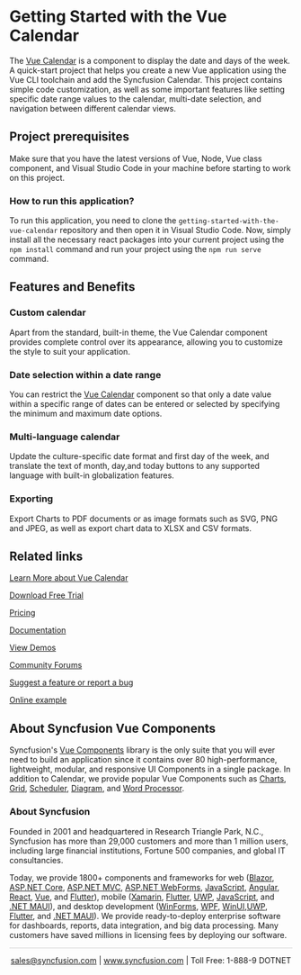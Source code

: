 # Getting Started with the Vue Calendar

The [Vue Calendar](https://www.syncfusion.com/vue-components/vue-calendar?utm_source=github&utm_medium=listing&utm_campaign=vue-calendar-github-samples) is a component to display the date and days of the week. A quick-start project that helps you create a new Vue application using the Vue CLI toolchain and add the Syncfusion Calendar. This project contains simple code customization, as well as some important features like setting specific date range values to the calendar, multi-date selection, and navigation between different calendar views.

## Project prerequisites

Make sure that you have the latest versions of Vue, Node, Vue class component, and Visual Studio Code in your machine before starting to work on this project.

### How to run this application?

To run this application, you need to clone the `getting-started-with-the-vue-calendar` repository and then open it in Visual Studio Code. Now, simply install all the necessary react packages into your current project using the `npm install` command and run your project using the `npm run serve` command.

## Features and Benefits

### Custom calendar

Apart from the standard, built-in theme, the Vue Calendar component provides complete control over its appearance, allowing you to customize the style to suit your application.


### Date selection within a date range

You can restrict the [Vue Calendar](https://www.syncfusion.com/vue-components/vue-calendar?utm_source=github&utm_medium=listing&utm_campaign=vue-calendar-github-samples) component so that only a date value within a specific range of dates can be entered or selected by specifying the minimum and maximum date options.


### Multi-language calendar

Update the culture-specific date format and first day of the week, and translate the text of month, day,and today buttons to any supported language with built-in globalization features.

### Exporting
Export Charts to PDF documents or as image formats such as SVG, PNG and JPEG, as well as export chart data to XLSX and CSV formats.

## Related links
[Learn More about Vue Calendar](https://www.syncfusion.com/vue-components/vue-calendar?utm_source=github&utm_medium=listing&utm_campaign=vue-calendar-github-samples)

[Download Free Trial](https://www.syncfusion.com/downloads/vue?utm_source=github&utm_medium=listing&utm_campaign=vue-calendar-github-samples)

[Pricing](https://www.syncfusion.com/sales/teamlicense?utm_source=github&utm_medium=listing&utm_campaign=vue-calendar-github-samples)

[Documentation](https://ej2.syncfusion.com/vue/documentation/calendar/getting-started?utm_source=github&utm_medium=listing&utm_campaign=vue-calendar-github-samples)

[View Demos](https://github.com/SyncfusionExamples/getting-started-with-the-vue-calendar?utm_source=github&utm_medium=listing&utm_campaign=vue-calendar-github-samples)

[Community Forums](https://www.syncfusion.com/forums/vue-components?utm_source=github&utm_medium=listing&utm_campaign=vue-calendar-github-samples)

[Suggest a feature or report a bug](https://www.syncfusion.com/feedback/vue?utm_source=github&utm_medium=listing&utm_campaign=vue-calendar-github-samples)

[Online example](https://ej2.syncfusion.com/vue/demos/#/bootstrap5/calendar/default.html?utm_source=github&utm_medium=listing&utm_campaign=vue-calendar-github-samples)

## About Syncfusion Vue Components

Syncfusion's [Vue Components](https://www.syncfusion.com/vue-components?utm_source=github&utm_medium=listing&utm_campaign=vue-calendar-github-samples) library is the only suite that you will ever need to build an application since it contains over 80 high-performance, lightweight, modular, and responsive UI Components in a single package. In addition to Calendar, we provide popular Vue Components such as [Charts](https://www.syncfusion.com/vue-components/vue-charts?utm_source=github&utm_medium=listing&utm_campaign=vue-speed-dial-github-samples), [Grid](https://www.syncfusion.com/vue-components/vue-grid?utm_source=github&utm_medium=listing&utm_campaign=vue-speed-dial-github-samples), [Scheduler](https://www.syncfusion.com/vue-components/vue-scheduler?utm_source=github&utm_medium=listing&utm_campaign=vue-calendar-github-samples), [Diagram](https://www.syncfusion.com/vue-components/vue-diagram?utm_source=github&utm_medium=listing&utm_campaign=vue-calendar-github-samples), and [Word Processor](https://www.syncfusion.com/vue-components/vue-word-processor?utm_source=github&utm_medium=listing&utm_campaign=vue-calendar-github-samples).

### About Syncfusion
Founded in 2001 and headquartered in Research Triangle Park, N.C., Syncfusion has more than 29,000 customers and more than 1 million users, including large financial institutions, Fortune 500 companies, and global IT consultancies.

Today, we provide 1800+ components and frameworks for web ([Blazor](https://www.syncfusion.com/blazor-components?utm_source=github&utm_medium=listing&utm_campaign=vue-calendar-github-samples), [ASP.NET Core](https://www.syncfusion.com/aspnet-core-ui-controls?utm_source=github&utm_medium=listing&utm_campaign=vue-calendar-github-samples), [ASP.NET MVC](https://www.syncfusion.com/aspnet-mvc-ui-controls?utm_source=github&utm_medium=listing&utm_campaign=vue-calendar-github-samples), [ASP.NET WebForms](https://www.syncfusion.com/jquery/aspnet-webforms-ui-controls?utm_source=github&utm_medium=listing&utm_campaign=vue-calendar-github-samples), [JavaScript](https://www.syncfusion.com/javascript-ui-controls?utm_source=github&utm_medium=listing&utm_campaign=vue-calendar-github-samples), [Angular](https://www.syncfusion.com/angular-components?utm_source=github&utm_medium=listing&utm_campaign=vue-calendar-github-samples), [React](https://www.syncfusion.com/react-components?utm_source=github&utm_medium=listing&utm_campaign=vue-calendar-github-samples), [Vue](https://www.syncfusion.com/vue-components?utm_source=github&utm_medium=listing&utm_campaign=vue-calendar-github-samples), and [Flutter](https://www.syncfusion.com/flutter-widgets?utm_source=github&utm_medium=listing&utm_campaign=vue-calendar-github-samples)), mobile ([Xamarin](https://www.syncfusion.com/xamarin-ui-controls?utm_source=github&utm_medium=listing&utm_campaign=vue-calendar-github-samples), [Flutter](https://www.syncfusion.com/flutter-widgets?utm_source=github&utm_medium=listing&utm_campaign=vue-calendar-github-samples), [UWP](https://www.syncfusion.com/uwp-ui-controls?utm_source=github&utm_medium=listing&utm_campaign=vue-calendar-github-samples), [JavaScript](https://www.syncfusion.com/javascript-ui-controls?utm_source=github&utm_medium=listing&utm_campaign=vue-calendar-github-samples), and [.NET MAUI](https://www.syncfusion.com/maui-controls?utm_source=github&utm_medium=listing&utm_campaign=vue-calendar-github-samples)), and desktop development ([WinForms](https://www.syncfusion.com/winforms-ui-controls?utm_source=github&utm_medium=listing&utm_campaign=vue-calendar-github-samples), [WPF](https://www.syncfusion.com/wpf-controls?utm_source=github&utm_medium=listing&utm_campaign=vue-calendar-github-samples), [WinUI](https://www.syncfusion.com/winui-controls?utm_source=github&utm_medium=listing&utm_campaign=vue-calendar-github-samples),[UWP](https://www.syncfusion.com/uwp-ui-controls?utm_source=github&utm_medium=listing&utm_campaign=vue-calendar-github-samples), [Flutter](https://www.syncfusion.com/flutter-widgets?utm_source=github&utm_medium=listing&utm_campaign=vue-calendar-github-samples), and [.NET MAUI](https://www.syncfusion.com/maui-controls?utm_source=github&utm_medium=listing&utm_campaign=vue-calendar-github-samples)). We provide ready-to-deploy enterprise software for dashboards, reports, data integration, and big data processing. Many customers have saved millions in licensing fees by deploying our software.

<hr style="height:0.3px;border:none;color:lightgrey;background-color:lightgrey;" />

<p align="center">
<a href="mailto:sales@syncfusion.com?Subject=Syncfusion Vue Calendar - GitHub" target="_top">sales@syncfusion.com</a> | <a href="https://www.syncfusion.com?utm_source=github&utm_medium=listing&utm_campaign=vue-calendar-github-samples)">www.syncfusion.com</a> | Toll Free: 1-888-9 DOTNET <br>
</p>